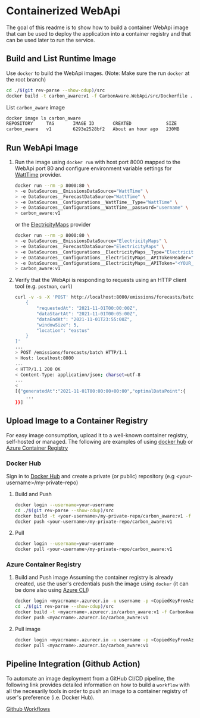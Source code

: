 # Containerized WebApi

The goal of this readme is to show how to build a container WebApi image that
can be used to deploy the application into a container registry and that can be
used later to run the service.

## Build and List Runtime Image

Use `docker` to build the WebApi images. (Note: Make sure the run `docker` at
the root branch)

```sh
cd ./$(git rev-parse --show-cdup)/src
docker build -t carbon_aware:v1 -f CarbonAware.WebApi/src/Dockerfile .
```

List `carbon_aware` image

```sh
docker image ls carbon_aware
REPOSITORY     TAG       IMAGE ID       CREATED             SIZE
carbon_aware   v1        6293e2528bf2   About an hour ago   230MB
```

## Run WebApi Image

1. Run the image using `docker run` with host port 8000 mapped to the WebApi
   port 80 and configure environment variable settings for
   [WattTime](https://www.watttime.org) provider.

   ```sh
   docker run --rm -p 8000:80 \
   > -e DataSources__EmissionsDataSource="WattTime" \
   > -e DataSources__ForecastDataSource="WattTime" \
   > -e DataSources__Configurations__WattTime__Type="WattTime" \
   > -e DataSources__Configurations__WattTime__password="username" \
   > carbon_aware:v1
   ```

   or the [ElectricityMaps](https://www.electricitymaps.com) provider

   ```sh
   docker run --rm -p 8000:80 \
   > -e DataSources__EmissionsDataSource="ElectricityMaps" \
   > -e DataSources__ForecastDataSource="ElectricityMaps" \
   > -e DataSources__Configurations__ElectricityMaps__Type="ElectricityMaps" \
   > -e DataSources__Configurations__ElectricityMaps__APITokenHeader="auth-token" \
   > -e DataSources__Configurations__ElectricityMaps__APIToken="<YOUR_ELECTRICITYMAPS_TOKEN>" \
   > carbon_aware:v1
   ```

1. Verify that the WebApi is responding to requests using an HTTP client tool
   (e.g. `postman`, `curl`)

   ```sh
   curl -v -s -X 'POST' http://localhost:8000/emissions/forecasts/batch  -H 'accept: */*' -H 'Content-Type: application/json' -d '[
       {
           "requestedAt": "2021-11-01T00:00:00Z",
           "dataStartAt": "2021-11-01T00:05:00Z",
           "dataEndAt": "2021-11-01T23:55:00Z",
           "windowSize": 5,
           "location": "eastus"
       }
   ]'
   ...
   > POST /emissions/forecasts/batch HTTP/1.1
   > Host: localhost:8000
   ...
   < HTTP/1.1 200 OK
   < Content-Type: application/json; charset=utf-8
   ...
   <
   [{"generatedAt":"2021-11-01T00:00:00+00:00","optimalDataPoint":{
       ...
   }}]
   ```

## Upload Image to a Container Registry

For easy image consumption, upload it to a well-known container registry,
self-hosted or managed. The following are examples of using
[docker hub](https://hub.docker.com) or
[Azure Container Registry](https://docs.microsoft.com/en-us/azure/container-registry/container-registry-quickstart-task-cli)

### Docker Hub

Sign in to [Docker Hub](https://hub.docker.com) and create a private (or public)
repository (e.g \<your-username>/my-private-repo)

1. Build and Push

   ```sh
   docker login --username=your-username
   cd ./$(git rev-parse --show-cdup)/src
   docker build -t <your-username>/my-private-repo/carbon_aware:v1 -f CarbonAware.WebApi/src/Dockerfile .
   docker push <your-username>/my-private-repo/carbon_aware:v1
   ```

1. Pull

   ```sh
   docker login --username=your-username
   docker pull <your-username>/my-private-repo/carbon_aware:v1
   ```

### Azure Container Registry

1. Build and Push image Assuming the container registry is already created, use
   the user's credentials push the image using `docker` (it can be done also
   using
   [Azure CLI](https://docs.microsoft.com/en-us/azure/container-registry/container-registry-tutorial-quick-task))

   ```sh
   docker login <myacrname>.azurecr.io -u username -p <CopiedKeyFromAzurePortal>
   cd ./$(git rev-parse --show-cdup)/src
   docker build -t <myacrname>.azurecr.io/carbon_aware:v1 -f CarbonAware.WebApi/src/Dockerfile .
   docker push <myacrname>.azurecr.io/carbon_aware:v1
   ```

1. Pull image

   ```sh
   docker login <myacrname>.azurecr.io -u username -p <CopiedKeyFromAzurePortal>
   docker pull <myacrname>.azurecr.io/carbon_aware:v1
   ```

## Pipeline Integration (Github Action)

To automate an image deployment from a GitHub CI/CD pipeline, the following link
provides detailed information on how to build a `workflow` with all the
necesarily tools in order to push an image to a container registry of user's
preference (i.e. Docker Hub).

[Github Workflows](https://docs.github.com/en/actions/publishing-packages/publishing-docker-images#publishing-images-to-docker-hub)
